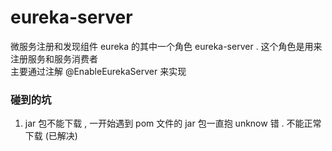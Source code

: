 # eureka-server
微服务注册和发现组件 eureka 的其中一个角色 eureka-server . 这个角色是用来注册服务和服务消费者  
主要通过注解 @EnableEurekaServer 来实现
### 碰到的坑
1. jar 包不能下载 , 一开始遇到 pom 文件的 jar 包一直抱 unknow 错 . 不能正常下载 (已解决)